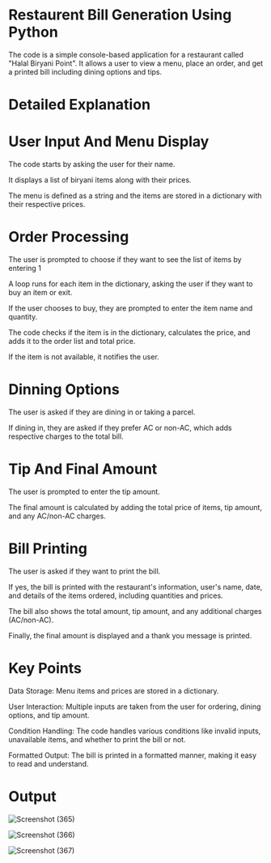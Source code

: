 # Restaurent Bill Generation Using Python

The code is a simple console-based application for a restaurant called "Halal Biryani Point". It allows a user to view a menu, place an order, and get a printed bill including dining options and tips.


# Detailed Explanation


# User Input And Menu Display

The code starts by asking the user for their name.

It displays a list of biryani items along with their prices.

The menu is defined as a string and the items are stored in a dictionary with their respective prices.


# Order Processing

The user is prompted to choose if they want to see the list of items by entering 1

A loop runs for each item in the dictionary, asking the user if they want to buy an item or exit.

If the user chooses to buy, they are prompted to enter the item name and quantity.

The code checks if the item is in the dictionary, calculates the price, and adds it to the order list and total price.

If the item is not available, it notifies the user.


# Dinning Options

The user is asked if they are dining in or taking a parcel.

If dining in, they are asked if they prefer AC or non-AC, which adds respective charges to the total bill.

# Tip And Final Amount

The user is prompted to enter the tip amount.

The final amount is calculated by adding the total price of items, tip amount, and any AC/non-AC charges.

# Bill Printing

The user is asked if they want to print the bill.

If yes, the bill is printed with the restaurant's information, user's name, date, and details of the items ordered, including quantities and prices.

The bill also shows the total amount, tip amount, and any additional charges (AC/non-AC).

Finally, the final amount is displayed and a thank you message is printed.

# Key Points

Data Storage: Menu items and prices are stored in a dictionary.

User Interaction: Multiple inputs are taken from the user for ordering, dining options, and tip amount.

Condition Handling: The code handles various conditions like invalid inputs, unavailable items, and whether to print the bill or not.

Formatted Output: The bill is printed in a formatted manner, making it easy to read and understand.

# Output

![Screenshot (365)](https://github.com/user-attachments/assets/1d9af09e-bf64-4e08-8da3-f453deeb6373)

![Screenshot (366)](https://github.com/user-attachments/assets/8429674f-55c6-44a1-b0be-4d8416f0f98c)

![Screenshot (367)](https://github.com/user-attachments/assets/0fa58181-3fd5-4836-aa0c-414a34001466)














